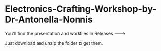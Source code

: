 # Electronics-Crafting-Workshop-by-Dr-Antonella-Nonnis

You'll find the presentation and workfiles in Releases ---> 


Just download and unzip the folder to get them.



